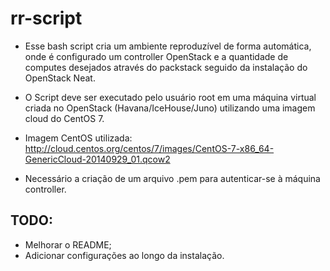 # rr-script

- Esse bash script cria um ambiente reproduzível de forma automática, onde é configurado um controller OpenStack e a quantidade de computes desejados através do packstack seguido da instalação do OpenStack Neat.

- O Script deve ser executado pelo usuário root em uma máquina virtual criada no OpenStack (Havana/IceHouse/Juno) utilizando uma imagem cloud do CentOS 7.

- Imagem CentOS utilizada: http://cloud.centos.org/centos/7/images/CentOS-7-x86_64-GenericCloud-20140929_01.qcow2

- Necessário a criação de um arquivo .pem para autenticar-se à máquina controller.

## TODO:

- Melhorar o README;
- Adicionar configurações ao longo da instalação.
